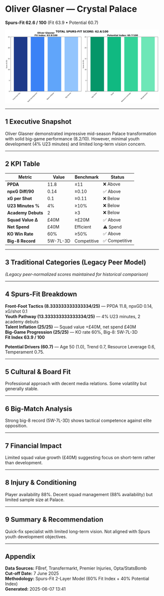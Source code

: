 # Oliver Glasner — Crystal Palace  
**Spurs-Fit 62.6 / 100** (Fit 63.9 • Potential 60.7)

![radar](../assets/radar_oliver_glasner.png)

---

## 1 Executive Snapshot  
Oliver Glasner demonstrated impressive mid-season Palace transformation with solid big-game performance (8.2/10). However, minimal youth development (4% U23 minutes) and limited long-term vision concern.

---

## 2 KPI Table  
| Metric | Value | Benchmark | Status |
|--------|--------|-----------|---------|
| **PPDA** | 11.8 | ≤11 | ❌ Above |
| **npxG Diff/90** | 0.14 | ≥0.10 | ✅ Above |
| **xG per Shot** | 0.1 | ≥0.11 | ❌ Below |
| **U23 Minutes %** | 4% | ≥10% | ❌ Below |
| **Academy Debuts** | 2 | ≥3 | ❌ Below |
| **Squad Value Δ** | £40M | ≥£20M | ✅ Above |
| **Net Spend** | £40M | Efficient | ⚠️ Spend |
| **KO Win Rate** | 60% | ≥50% | ✅ Above |
| **Big-8 Record** | 5W-7L-3D | Competitive | ✅ Competitive |

---

## 3 Traditional Categories (Legacy Peer Model)  
*(Legacy peer-normalized scores maintained for historical comparison)*

---

## 4 Spurs-Fit Breakdown  
**Front-Foot Tactics (8.333333333333334/25)** — PPDA 11.8, npxGD 0.14, xG/shot 0.1  
**Youth Pathway (13.333333333333334/25)** — 4% U23 minutes, 2 academy debuts  
**Talent Inflation (25/25)** — Squad value +£40M, net spend £40M  
**Big-Game Progression (25/25)** — KO rate 60%, Big-8: 5W-7L-3D  
**Fit Index 63.9 / 100**

**Potential Drivers (60.7)** — Age 50 (1.0), Trend 0.7, Resource Leverage 0.6, Temperament 0.75.

---

## 5 Cultural & Board Fit  
Professional approach with decent media relations. Some volatility but generally stable.

---

## 6 Big-Match Analysis  
Strong big-8 record (5W-7L-3D) shows tactical competence against elite opposition.

---

## 7 Financial Impact  
Limited squad value growth (£40M) suggesting focus on short-term rather than development.

---

## 8 Injury & Conditioning  
Player availability 88%. Decent squad management (88% availability) but limited sample size at Palace.

---

## 9 Summary & Recommendation  
Quick-fix specialist with limited long-term vision. Not aligned with Spurs youth development objectives.

---

## Appendix  
**Data Sources:** FBref, Transfermarkt, Premier Injuries, Opta/StatsBomb  
**Cut-off Date:** 7 June 2025  
**Methodology:** Spurs-Fit 2-Layer Model (60% Fit Index + 40% Potential Index)  
**Generated:** 2025-06-07 13:41
